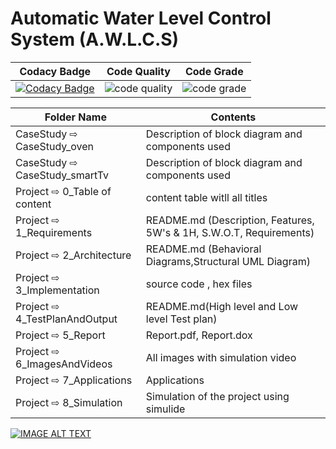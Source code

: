 # Automatic Water Level Control System (A.W.L.C.S)

|Codacy Badge | Code Quality | Code Grade |
|--|--|--|
|[![Codacy Badge](https://app.codacy.com/project/badge/Grade/40439e0fe75d4e999c140fcddc607459)](https://www.codacy.com/gh/vinayvanka/M2_EmbSys/dashboard?utm_source=github.com&amp;utm_medium=referral&amp;utm_content=vinayvanka/M2_EmbSys&amp;utm_campaign=Badge_Grade)|![code quality](https://api.codiga.io/project/31627/score/svg)|![code grade](https://api.codiga.io/project/31627/status/svg)|

| Folder Name | Contents |
|---|---|
| CaseStudy ⇨ CaseStudy_oven| Description of block diagram and components used |
| CaseStudy ⇨ CaseStudy_smartTv| Description of block diagram and components used |
| Project ⇨ 0_Table of content | content table witll all titles |
| Project ⇨ 1_Requirements | README.md (Description, Features, 5W's & 1H, S.W.O.T, Requirements)  |
| Project ⇨ 2_Architecture | README.md (Behavioral Diagrams,Structural UML Diagram) |
| Project ⇨ 3_Implementation | source code , hex files |
| Project ⇨ 4_TestPlanAndOutput | README.md(High level and Low level Test plan) |
| Project ⇨ 5_Report | Report.pdf, Report.dox |
| Project ⇨ 6_ImagesAndVideos | All images with simulation video |
| Project ⇨ 7_Applications | Applications |
| Project ⇨ 8_Simulation | Simulation of the project using simulide |

[![IMAGE ALT TEXT]()](
https://github.com/vinayvanka/M2_EmbSys/blob/main/Project/6_ImagesAndVideos/simulation.mp4)
